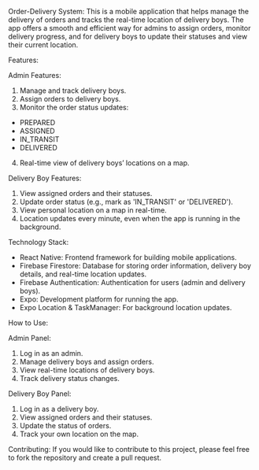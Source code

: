 Order-Delivery System:
This is a mobile application that helps manage the delivery of orders and tracks the real-time location of delivery boys. The app offers a smooth and efficient way for admins to assign orders, monitor delivery progress, and for delivery boys to update their statuses and view their current location.

Features:

Admin Features:
1) Manage and track delivery boys.
2) Assign orders to delivery boys.
3) Monitor the order status updates:
 - PREPARED
 - ASSIGNED
 - IN_TRANSIT
 - DELIVERED
4) Real-time view of delivery boys’ locations on a map.

Delivery Boy Features:
1) View assigned orders and their statuses.
2) Update order status (e.g., mark as 'IN_TRANSIT' or 'DELIVERED').
3) View personal location on a map in real-time.
4) Location updates every minute, even when the app is running in the background.

Technology Stack:
 - React Native: Frontend framework for building mobile applications.
 - Firebase Firestore: Database for storing order information, delivery boy details, and real-time location updates.
 - Firebase Authentication: Authentication for users (admin and delivery boys).
 - Expo: Development platform for running the app.
 - Expo Location & TaskManager: For background location updates.

How to Use:

Admin Panel:
1) Log in as an admin.
2) Manage delivery boys and assign orders.
3) View real-time locations of delivery boys.
4) Track delivery status changes.

Delivery Boy Panel:
1) Log in as a delivery boy.
2) View assigned orders and their statuses.
3) Update the status of orders.
4) Track your own location on the map.

Contributing: 
If you would like to contribute to this project, please feel free to fork the repository and create a pull request.